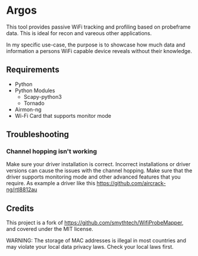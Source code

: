 # Argos
This tool provides passive WiFi tracking and profiling based on probeframe data. This is ideal for recon and vareous other applications. 

In my specific use-case, the purpose is to showcase how much data and information a persons WiFi capable device reveals without their knowledge.


## Requirements

- Python 
- Python Modules
  - Scapy-python3
  - Tornado
- Airmon-ng
- Wi-Fi Card that supports monitor mode

## Troubleshooting
### Channel hopping isn't working
Make sure your driver installation is correct. Incorrect installations or driver versions can cause the issues with the channel hopping. Make sure that the driver supports monitoring mode and other advanced features that you require. As example a driver like this https://github.com/aircrack-ng/rtl8812au
## Credits 
This project is a fork of https://github.com/smythtech/WifiProbeMapper, and covered under the MIT license. 

WARNING: The storage of MAC addresses is illegal in most countries and may violate your local data privacy laws. Check your local laws first.
